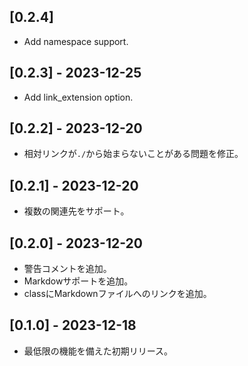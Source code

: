 ## [0.2.4]

- Add namespace support.

## [0.2.3] - 2023-12-25

- Add link_extension option.

## [0.2.2] - 2023-12-20

- 相対リンクが`./`から始まらないことがある問題を修正。

## [0.2.1] - 2023-12-20

- 複数の関連先をサポート。

## [0.2.0] - 2023-12-20

- 警告コメントを追加。
- Markdowサポートを追加。
- classにMarkdownファイルへのリンクを追加。

## [0.1.0] - 2023-12-18

- 最低限の機能を備えた初期リリース。
